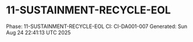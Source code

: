 # 11-SUSTAINMENT-RECYCLE-EOL
Phase: 11-SUSTAINMENT-RECYCLE-EOL
CI: CI-DA001-007
Generated: Sun Aug 24 22:41:13 UTC 2025
